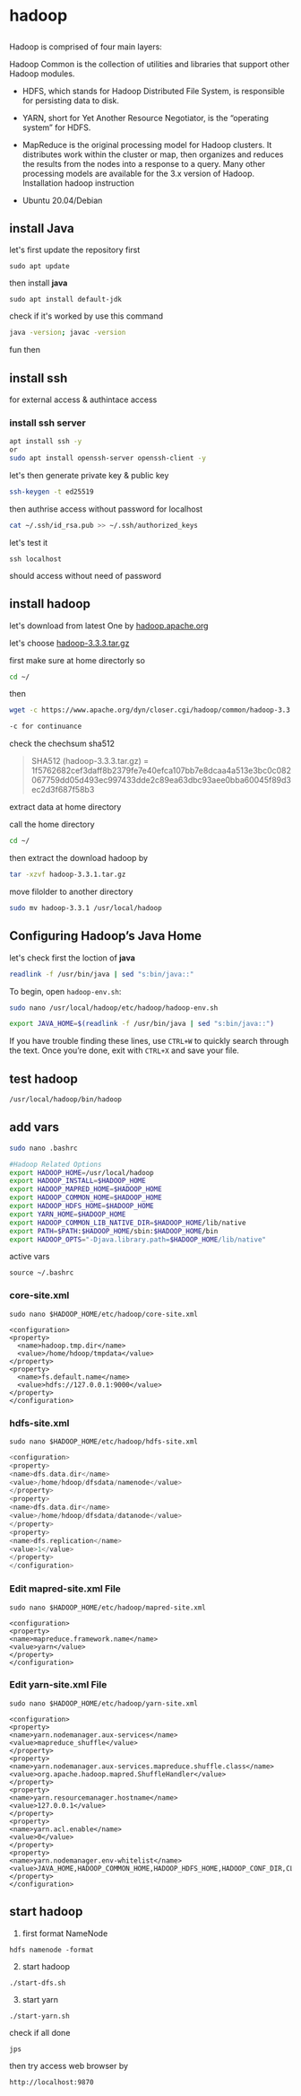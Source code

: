 # hadoop

##

Hadoop is comprised of four main layers:

Hadoop Common is the collection of utilities and libraries that support other Hadoop modules.

- HDFS, which stands for Hadoop Distributed File System, is responsible for persisting data to disk.
  
- YARN, short for Yet Another Resource Negotiator, is the “operating system” for HDFS.
  
- MapReduce is the original processing model for Hadoop clusters. It distributes work within the cluster or map, then organizes and reduces the results from the nodes into a response to a query. Many other processing models are available for the 3.x version of Hadoop.
   Installation hadoop instruction
  
- Ubuntu 20.04/Debian
  

## install Java

let's first update the repository first

```
sudo apt update
```

then install **java**

```
sudo apt install default-jdk
```

check if it's worked by use this command

```bash
java -version; javac -version
```

fun then

## install ssh

for external access & authintace access

### install ssh server

```bash
apt install ssh -y
or
sudo apt install openssh-server openssh-client -y
```

let's then generate private key & public key

```bash
ssh-keygen -t ed25519
```

then authrise access without password for localhost

```bash
cat ~/.ssh/id_rsa.pub >> ~/.ssh/authorized_keys
```

let's test it

```
ssh localhost
```

should access without need of password

## install hadoop

let's download from latest One by [hadoop.apache.org](https://hadoop.apache.org/releases.html)

let's choose [hadoop-3.3.3.tar.gz](https://www.apache.org/dyn/closer.cgi/hadoop/common/hadoop-3.3.3/hadoop-3.3.3.tar.gz)

first make sure at home directorly so

```bash
cd ~/
```

then    

```bash
wget -c https://www.apache.org/dyn/closer.cgi/hadoop/common/hadoop-3.3.3/hadoop-3.3.3.tar.gz
```

```bash
-c for continuance
```

check the chechsum sha512

> SHA512 (hadoop-3.3.3.tar.gz) = 1f5762682cef3daff8b2379fe7e40efca107bb7e8dcaa4a513e3bc0c082067759dd05d493ec997433dde2c89ea63dbc93aee0bba60045f89d3ec2d3f687f58b3

extract data at home directory

call the home directory

```bash
cd ~/
```

then extract the download hadoop by

```bash
tar -xzvf hadoop-3.3.1.tar.gz
```

move filolder to another directory

```bash
sudo mv hadoop-3.3.1 /usr/local/hadoop
```

## Configuring Hadoop’s Java Home

let's check first the loction of **java**

```bash
readlink -f /usr/bin/java | sed "s:bin/java::"
```

To begin, open `hadoop-env.sh`:

```bash
sudo nano /usr/local/hadoop/etc/hadoop/hadoop-env.sh
```

```bash
export JAVA_HOME=$(readlink -f /usr/bin/java | sed "s:bin/java::")
```

If you have trouble finding these lines, use `CTRL+W` to quickly search through the text. Once you’re done, exit with `CTRL+X` and save your file.

## test hadoop

```bash
/usr/local/hadoop/bin/hadoop
```

## add vars

```bash
sudo nano .bashrc
```

```bash
#Hadoop Related Options
export HADOOP_HOME=/usr/local/hadoop
export HADOOP_INSTALL=$HADOOP_HOME
export HADOOP_MAPRED_HOME=$HADOOP_HOME
export HADOOP_COMMON_HOME=$HADOOP_HOME
export HADOOP_HDFS_HOME=$HADOOP_HOME
export YARN_HOME=$HADOOP_HOME
export HADOOP_COMMON_LIB_NATIVE_DIR=$HADOOP_HOME/lib/native
export PATH=$PATH:$HADOOP_HOME/sbin:$HADOOP_HOME/bin
export HADOOP_OPTS="-Djava.library.path=$HADOOP_HOME/lib/native"
```

active vars

```
source ~/.bashrc
```

### core-site.xml

```
sudo nano $HADOOP_HOME/etc/hadoop/core-site.xml
```

```tsconfig
<configuration>
<property>
  <name>hadoop.tmp.dir</name>
  <value>/home/hdoop/tmpdata</value>
</property>
<property>
  <name>fs.default.name</name>
  <value>hdfs://127.0.0.1:9000</value>
</property>
</configuration>
```

### hdfs-site.xml

```
sudo nano $HADOOP_HOME/etc/hadoop/hdfs-site.xml
```

```rust
<configuration>
<property>
<name>dfs.data.dir</name>
<value>/home/hdoop/dfsdata/namenode</value>
</property>
<property>
<name>dfs.data.dir</name>
<value>/home/hdoop/dfsdata/datanode</value>
</property>
<property>
<name>dfs.replication</name>
<value>1</value>
</property>
</configuration>
```

### Edit mapred-site.xml File

```
sudo nano $HADOOP_HOME/etc/hadoop/mapred-site.xml
```

```
<configuration>
<property>
<name>mapreduce.framework.name</name>
<value>yarn</value>
</property>
</configuration>
```

### Edit yarn-site.xml File

```
sudo nano $HADOOP_HOME/etc/hadoop/yarn-site.xml
```

```
<configuration>
<property>
<name>yarn.nodemanager.aux-services</name>
<value>mapreduce_shuffle</value>
</property>
<property>
<name>yarn.nodemanager.aux-services.mapreduce.shuffle.class</name>
<value>org.apache.hadoop.mapred.ShuffleHandler</value>
</property>
<property>
<name>yarn.resourcemanager.hostname</name>
<value>127.0.0.1</value>
</property>
<property>
<name>yarn.acl.enable</name>
<value>0</value>
</property>
<property>
<name>yarn.nodemanager.env-whitelist</name>   
<value>JAVA_HOME,HADOOP_COMMON_HOME,HADOOP_HDFS_HOME,HADOOP_CONF_DIR,CLASSPATH_PERPEND_DISTCACHE,HADOOP_YARN_HOME,HADOOP_MAPRED_HOME</value>
</property>
</configuration>
```

## start hadoop

1. first format NameNode
  

```
hdfs namenode -format
```

2. start hadoop
  

```
./start-dfs.sh
```

3. start yarn
  
  ```
  ./start-yarn.sh
  ```
  

check if all done

```
jps
```

then try access web browser by

```
http://localhost:9870
```
